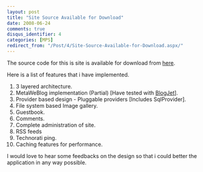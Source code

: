 ```yaml
---
layout: post
title: "Site Source Available for Download"
date: 2008-06-24
comments: true
disqus_identifier: 4
categories: [MPS]
redirect_from: "/Post/4/Site-Source-Available-for-Download.aspx/"
---
```

The source code for this is site is available for download from
[here](/downloads/MPS.zip).

Here is a list of features that i have implemented.

1.  3 layered architecture.
2.  MetaWeBlog implementation (Partial) [Have tested with
    [BlogJet](http://www.codingrobots.com/blogjet/)].
3.  Provider based design - Pluggable providers [Includes SqlProvider].
4.  File system based Image gallery.
5.  Guestbook.
6.  Comments.
7.  Complete administration of site.
8.  RSS feeds
9.  Technorati ping.
10. Caching features for performance.
<!--more-->
I would love to hear some feedbacks on the design so that i could better
the application in any way possible.



